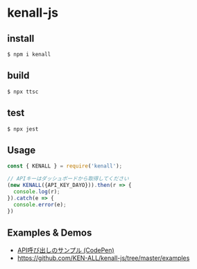 # kenall-js

## install

```
$ npm i kenall
```

## build

```
$ npx ttsc
```

## test

```
$ npx jest
```

## Usage

```javascript
const { KENALL } = require('kenall');

// APIキーはダッシュボードから取得してください
(new KENALL({API_KEY_DAYO})).then(r => {
  console.log(r);
}).catch(e => {
  console.error(e);
})
```

## Examples & Demos

* [API呼び出しのサンプル (CodePen)](https://codepen.io/kenall/pen/NWbPYda)
* https://github.com/KEN-ALL/kenall-js/tree/master/examples